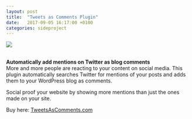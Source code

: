 ```yaml
---
layout: post
title:  "Tweets as Comments Plugin"
date:   2017-09-05 16:17:00 +0100
categories: sideproject
---
```

<img src="https://tweetsascomments.com/wp-content/uploads/2017/08/logo3.png" />
<br /><br />

<strong>Automatically add mentions on Twitter as blog comments</strong>
<br />
More and more people are reacting to your content on social media. This plugin automatically searches Twitter for mentions of your posts and adds them to your WordPress blog as comments.

Social proof your website by showing more mentions than just the ones made on your site.

Buy here: <a href="https://tweetsascomments.com">TweetsAsComments.com</a>